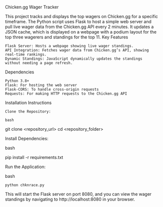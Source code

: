 Chicken.gg Wager Tracker

This project tracks and displays the top wagers on Chicken.gg for a specific timeframe. The Python script uses Flask to host a simple web server and pull live wager data from the Chicken.gg API every 2 minutes. It updates a JSON cache, which is displayed on a webpage with a podium layout for the top three wagerers and standings for the top 11.
Key Features

    Flask Server: Hosts a webpage showing live wager standings.
    API Integration: Fetches wager data from Chicken.gg’s API, showing real-time rankings.
    Dynamic Standings: JavaScript dynamically updates the standings without needing a page refresh.

Dependencies

    Python 3.8+
    Flask: For hosting the web server
    Flask-CORS: To handle cross-origin requests
    Requests: For making HTTP requests to the Chicken.gg API

Installation Instructions

    Clone the Repository:

    bash

git clone <repository_url>
cd <repository_folder>

Install Dependencies:

bash

pip install -r requirements.txt

Run the Application:

bash

    python chknrace.py

This will start the Flask server on port 8080, and you can view the wager standings by navigating to http://localhost:8080 in your browser.

